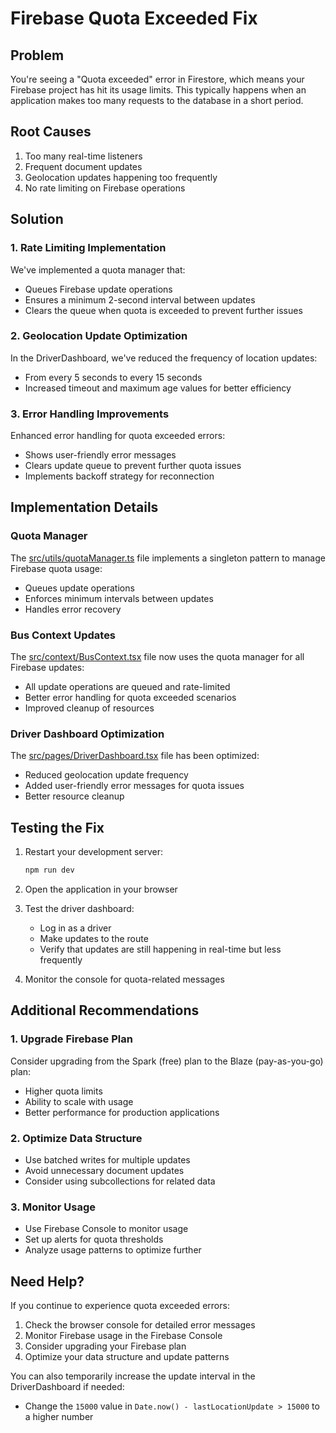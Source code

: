 # Firebase Quota Exceeded Fix

## Problem
You're seeing a "Quota exceeded" error in Firestore, which means your Firebase project has hit its usage limits. This typically happens when an application makes too many requests to the database in a short period.

## Root Causes
1. Too many real-time listeners
2. Frequent document updates
3. Geolocation updates happening too frequently
4. No rate limiting on Firebase operations

## Solution

### 1. Rate Limiting Implementation
We've implemented a quota manager that:
- Queues Firebase update operations
- Ensures a minimum 2-second interval between updates
- Clears the queue when quota is exceeded to prevent further issues

### 2. Geolocation Update Optimization
In the DriverDashboard, we've reduced the frequency of location updates:
- From every 5 seconds to every 15 seconds
- Increased timeout and maximum age values for better efficiency

### 3. Error Handling Improvements
Enhanced error handling for quota exceeded errors:
- Shows user-friendly error messages
- Clears update queue to prevent further quota issues
- Implements backoff strategy for reconnection

## Implementation Details

### Quota Manager
The [src/utils/quotaManager.ts](file:///c:/Users/tgman/OneDrive/Desktop/Collegebus/src/utils/quotaManager.ts) file implements a singleton pattern to manage Firebase quota usage:
- Queues update operations
- Enforces minimum intervals between updates
- Handles error recovery

### Bus Context Updates
The [src/context/BusContext.tsx](file:///c:/Users/tgman/OneDrive/Desktop/Collegebus/src/context/BusContext.tsx) file now uses the quota manager for all Firebase updates:
- All update operations are queued and rate-limited
- Better error handling for quota exceeded scenarios
- Improved cleanup of resources

### Driver Dashboard Optimization
The [src/pages/DriverDashboard.tsx](file:///c:/Users/tgman/OneDrive/Desktop/Collegebus/src/pages/DriverDashboard.tsx) file has been optimized:
- Reduced geolocation update frequency
- Added user-friendly error messages for quota issues
- Better resource cleanup

## Testing the Fix

1. Restart your development server:
   ```bash
   npm run dev
   ```

2. Open the application in your browser

3. Test the driver dashboard:
   - Log in as a driver
   - Make updates to the route
   - Verify that updates are still happening in real-time but less frequently

4. Monitor the console for quota-related messages

## Additional Recommendations

### 1. Upgrade Firebase Plan
Consider upgrading from the Spark (free) plan to the Blaze (pay-as-you-go) plan:
- Higher quota limits
- Ability to scale with usage
- Better performance for production applications

### 2. Optimize Data Structure
- Use batched writes for multiple updates
- Avoid unnecessary document updates
- Consider using subcollections for related data

### 3. Monitor Usage
- Use Firebase Console to monitor usage
- Set up alerts for quota thresholds
- Analyze usage patterns to optimize further

## Need Help?

If you continue to experience quota exceeded errors:

1. Check the browser console for detailed error messages
2. Monitor Firebase usage in the Firebase Console
3. Consider upgrading your Firebase plan
4. Optimize your data structure and update patterns

You can also temporarily increase the update interval in the DriverDashboard if needed:
- Change the `15000` value in `Date.now() - lastLocationUpdate > 15000` to a higher number
